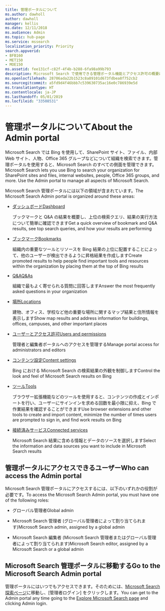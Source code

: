 ```yaml
---
title: 管理ポータルについて
ms.author: dawholl
author: dawholl
manager: kellis
ms.date: 12/11/2018
ms.audience: Admin
ms.topic: hub-page
ms.service: mssearch
localization_priority: Priority
search.appverid:
- BFB160
- MET150
- MOE150
ms.assetid: fee131cf-c82f-4f4b-b288-6fa98a99b793
description: Microsoft Search で使用できる管理ポータル機能とアクセス許可の概要について取り上げます
ms.openlocfilehash: 28706ada22b1523c8a89101d673fdbea8f752cb2
ms.sourcegitcommit: a5fd9d4f46bbb7c539630735ac16e0c786939e5d
ms.translationtype: HT
ms.contentlocale: ja-JP
ms.lasthandoff: 05/01/2019
ms.locfileid: "33508531"
---
```

# <a name="about-the-admin-portal"></a><span data-ttu-id="1d78c-103">管理ポータルについて</span><span class="sxs-lookup"><span data-stu-id="1d78c-103">About the Admin portal</span></span>

<span data-ttu-id="1d78c-p101">Microsoft Search では Bing を使用して、SharePoint サイト、ファイル、内部 Web サイト、人物、Office 365 グループなどについて組織を検索できます。管理ポータルを使用すると、Microsoft Search のすべての側面を管理できます。</span><span class="sxs-lookup"><span data-stu-id="1d78c-p101">Microsoft Search lets you use Bing to search your organization for SharePoint sites and files, internal websites, people, Office 365 groups, and more. Use the Admin portal to manage all aspects of Microsoft Search.</span></span>
  
<span data-ttu-id="1d78c-106">Microsoft Search 管理ポータルには以下の領域が含まれています。</span><span class="sxs-lookup"><span data-stu-id="1d78c-106">The Microsoft Search Admin portal is organized around these areas:</span></span>
  
- [<span data-ttu-id="1d78c-107">ダッシュボード</span><span class="sxs-lookup"><span data-stu-id="1d78c-107">Dashboard</span></span>](get-insights.md)
    
    <span data-ttu-id="1d78c-108">ブックマークと Q&A の結果を概要し、上位の検索クエリ、結果の実行方法について簡単に確認できます</span><span class="sxs-lookup"><span data-stu-id="1d78c-108">Get a quick overview of bookmark and Q&A results, see top search queries, and how your results are performing</span></span>
    
- [<span data-ttu-id="1d78c-109">ブックマーク</span><span class="sxs-lookup"><span data-stu-id="1d78c-109">Bookmarks</span></span>](create-and-manage-bookmarks.md)
    
    <span data-ttu-id="1d78c-110">組織内の重要なツールとリソースを Bing 結果の上位に配置することによって、他のユーザーが検出できるように昇格結果を作成します</span><span class="sxs-lookup"><span data-stu-id="1d78c-110">Create promoted results to help people find important tools and resources within the organization by placing them at the top of Bing results</span></span>
    
- [<span data-ttu-id="1d78c-111">Q&A</span><span class="sxs-lookup"><span data-stu-id="1d78c-111">Q&As</span></span>](create-and-manage-qas.md)
    
    <span data-ttu-id="1d78c-112">組織で最もよく寄せられる質問に回答します</span><span class="sxs-lookup"><span data-stu-id="1d78c-112">Answer the most frequently asked questions in your organization</span></span>
    
- [<span data-ttu-id="1d78c-113">場所</span><span class="sxs-lookup"><span data-stu-id="1d78c-113">Locations</span></span>](add-a-location.md)
    
    <span data-ttu-id="1d78c-114">建物、オフィス、学校など他の重要な場所に関するマップ結果と住所情報を表示します</span><span class="sxs-lookup"><span data-stu-id="1d78c-114">Show map results and address information for buildings, offices, campuses, and other important places</span></span>
    
- [<span data-ttu-id="1d78c-115">ユーザーとアクセス許可</span><span class="sxs-lookup"><span data-stu-id="1d78c-115">Users and permissions</span></span>](add-users.md)
    
    <span data-ttu-id="1d78c-116">管理者と編集者ポータルへのアクセスを管理する</span><span class="sxs-lookup"><span data-stu-id="1d78c-116">Manage portal access for administrators and editors</span></span>
    
- [<span data-ttu-id="1d78c-117">コンテンツ設定</span><span class="sxs-lookup"><span data-stu-id="1d78c-117">Content settings</span></span>](content-settings.md)
    
    <span data-ttu-id="1d78c-118">Bing における Microsoft Search の検索結果の外観を制御します</span><span class="sxs-lookup"><span data-stu-id="1d78c-118">Control the look and feel of Microsoft Search results on Bing</span></span>
    
- [<span data-ttu-id="1d78c-119">ツール</span><span class="sxs-lookup"><span data-stu-id="1d78c-119">Tools</span></span>](admin-portal-tools.md)
    
    <span data-ttu-id="1d78c-120">ブラウザー拡張機能などのツールを使用すると、コンテンツの作成とインポートを行い、ユーザーにサインインを求める回数を最小限に抑え、Bing で作業結果を確認することができます</span><span class="sxs-lookup"><span data-stu-id="1d78c-120">Use browser extensions and other tools to create and import content, minimize the number of times users are prompted to sign in, and find work results on Bing</span></span>
    
- [<span data-ttu-id="1d78c-121">接続済みサービス</span><span class="sxs-lookup"><span data-stu-id="1d78c-121">Connected services</span></span>](connected-services.md)
    
    <span data-ttu-id="1d78c-122">Microsoft Search 結果に含める情報とデータのソースを選択します</span><span class="sxs-lookup"><span data-stu-id="1d78c-122">Select the information and data sources you want to include in Microsoft Search results</span></span>
    
## <a name="who-can-access-the-admin-portal"></a><span data-ttu-id="1d78c-123">管理ポータルにアクセスできるユーザー</span><span class="sxs-lookup"><span data-stu-id="1d78c-123">Who can access the Admin portal</span></span>

<span data-ttu-id="1d78c-124">Microsoft Search 管理ポータルにアクセスするには、以下のいずれかの役割が必要です。</span><span class="sxs-lookup"><span data-stu-id="1d78c-124">To access the Microsoft Search Admin portal, you must have one of the following roles:</span></span>
  
- <span data-ttu-id="1d78c-125">グローバル管理者</span><span class="sxs-lookup"><span data-stu-id="1d78c-125">Global admin</span></span>
    
- <span data-ttu-id="1d78c-126">Microsoft Search 管理者 (グローバル管理者によって割り当てられます)</span><span class="sxs-lookup"><span data-stu-id="1d78c-126">Microsoft Search admin, assigned by a global admin</span></span>
    
- <span data-ttu-id="1d78c-127">Microsoft Search 編集者 (Microsoft Search 管理者またはグローバル管理者によって割り当てられます)</span><span class="sxs-lookup"><span data-stu-id="1d78c-127">Microsoft Search editor, assigned by a Microsoft Search or a global admin</span></span>
    
## <a name="go-to-the-microsoft-search-admin-portal"></a><span data-ttu-id="1d78c-128">Microsoft Search 管理ポータルに移動する</span><span class="sxs-lookup"><span data-stu-id="1d78c-128">Go to the Microsoft Search Admin portal</span></span>

<span data-ttu-id="1d78c-129">管理ポータルにはいつでもアクセスできます。そのためには、[Microsoft Search 探索ページ](https://www.bing.com/business/explore)に移動し、[管理者ログイン] をクリックします。</span><span class="sxs-lookup"><span data-stu-id="1d78c-129">You can get to the Admin portal any time going to the [Explore Microsoft Search page](https://www.bing.com/business/explore) and clicking Admin login.</span></span> 